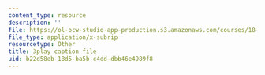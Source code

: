 ```yaml
---
content_type: resource
description: ''
file: https://ol-ocw-studio-app-production.s3.amazonaws.com/courses/18-01sc-single-variable-calculus-fall-2010/b22d58eb18d5ba5bc4dddbb46e4989f8_JXPe2J069c.srt
file_type: application/x-subrip
resourcetype: Other
title: 3play caption file
uid: b22d58eb-18d5-ba5b-c4dd-dbb46e4989f8
---
```

